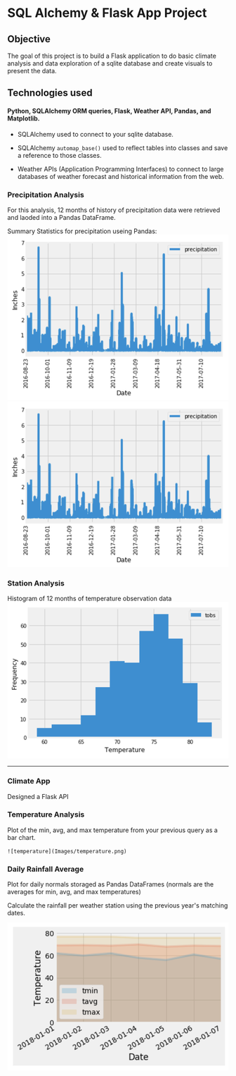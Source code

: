 # SQL Alchemy & Flask App Project

## Objective

The goal of this project is to build a Flask application to do basic climate analysis and data exploration of a sqlite database and create visuals to present the data.


## Technologies used

#### Python, SQLAlchemy ORM queries, Flask, Weather API, Pandas, and Matplotlib.

* SQLAlchemy used to connect to your sqlite database.

* SQLAlchemy `automap_base()` used to reflect tables into classes and save a reference to those classes.

* Weather APIs (Application Programming Interfaces) to connect to large databases of weather forecast and historical information from the web.

### Precipitation Analysis

For this analysis, 12 months of history of precipitation data were retrieved and laoded into a Pandas DataFrame.

Summary Statistics for precipitation useing Pandas:
  ![precipitation](Images/precipitation.png)
  ![precipitation](Images/precipitation.png)

### Station Analysis

Histogram of 12 months of temperature observation data
  ![station-histogram](Images/station-histogram.png)

- - -

### Climate App

Designed a Flask API 


### Temperature Analysis

Plot of the min, avg, and max temperature from your previous query as a bar chart.

    ![temperature](Images/temperature.png)

### Daily Rainfall Average

Plot for daily normals storaged as Pandas DataFrames (normals are the averages for min, avg, and max temperatures)

Calculate the rainfall per weather station using the previous year's matching dates.


  ![daily-normals](Images/daily-normals.png)

